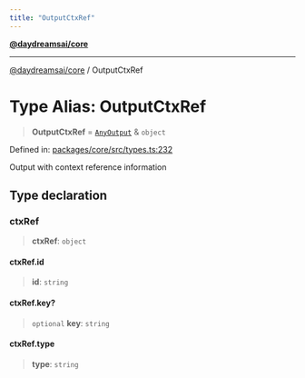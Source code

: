 ```yaml
---
title: "OutputCtxRef"
---
```


[**@daydreamsai/core**](./api-reference.md)

***

[@daydreamsai/core](./api-reference.md) / OutputCtxRef

# Type Alias: OutputCtxRef

> **OutputCtxRef** = [`AnyOutput`](./AnyOutput.md) & `object`

Defined in: [packages/core/src/types.ts:232](https://github.com/dojoengine/daydreams/blob/612e9304717c546d301f9cac8c204de734cac957/packages/core/src/types.ts#L232)

Output with context reference information

## Type declaration

### ctxRef

> **ctxRef**: `object`

#### ctxRef.id

> **id**: `string`

#### ctxRef.key?

> `optional` **key**: `string`

#### ctxRef.type

> **type**: `string`
